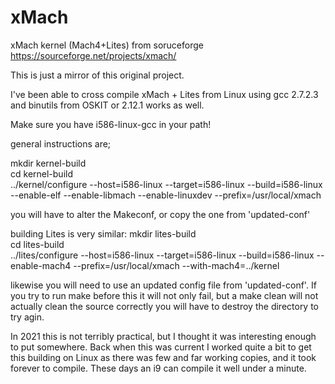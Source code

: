 # xMach
 xMach kernel (Mach4+Lites) from soruceforge
https://sourceforge.net/projects/xmach/

This is just a mirror of this original project.

I've been able to cross compile xMach + Lites from Linux using gcc 2.7.2.3 and binutils from OSKIT
or 2.12.1 works as well.

Make sure you have i586-linux-gcc in your path!

general instructions are;

mkdir kernel-build  
cd kernel-build  
../kernel/configure  --host=i586-linux --target=i586-linux --build=i586-linux --enable-elf --enable-libmach --enable-linuxdev --prefix=/usr/local/xmach 

you will have to alter the Makeconf, or copy the one from 'updated-conf'

building Lites is very similar:
mkdir lites-build  
cd lites-build  
../lites/configure  --host=i586-linux --target=i586-linux --build=i586-linux --enable-mach4 --prefix=/usr/local/xmach --with-mach4=../kernel  

likewise you will need to use an updated config file from 'updated-conf'.  If you try to run make before this it will not only fail, but a make clean will not actually clean the source correctly you will have to destroy the directory to try agin.

In 2021 this is not terribly practical, but I thought it was interesting enough to put somewhere.  Back when this was current I worked quite a bit to get this building on Linux as there was few and far working copies, and it took forever to compile.  These days an i9 can compile it well under a minute.
